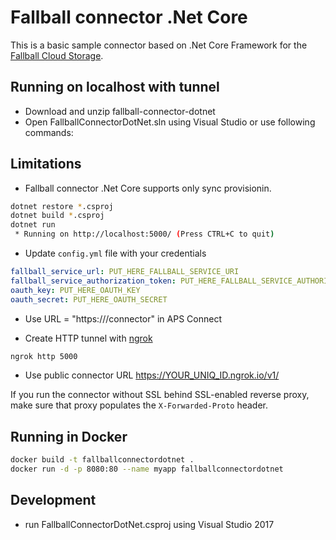 # Fallball connector .Net Core

This is a basic sample connector based on .Net Core Framework for the [Fallball Cloud Storage](https://github.com/ingrammicro/fallball-service).

## Running on localhost with tunnel
* Download and unzip fallball-connector-dotnet
* Open FallballConnectorDotNet.sln using Visual Studio or use following commands:

## Limitations
* Fallball connector .Net Core supports only sync provisionin.

```bash
dotnet restore *.csproj
dotnet build *.csproj
dotnet run
 * Running on http://localhost:5000/ (Press CTRL+C to quit)
```

* Update `config.yml` file with your credentials

```yaml
fallball_service_url: PUT_HERE_FALLBALL_SERVICE_URI
fallball_service_authorization_token: PUT_HERE_FALLBALL_SERVICE_AUTHORIZATION_TOKEN
oauth_key: PUT_HERE_OAUTH_KEY
oauth_secret: PUT_HERE_OAUTH_SECRET
```

* Use URL = "https://<hostname>/connector" in APS Connect

* Create HTTP tunnel with [ngrok](https://ngrok.io)

```bash
ngrok http 5000
```

* Use public connector URL <https://YOUR_UNIQ_ID.ngrok.io/v1/>

If you run the connector without SSL behind SSL-enabled reverse proxy, make sure that proxy populates the `X-Forwarded-Proto` header.


## Running in Docker

```bash
docker build -t fallballconnectordotnet .
docker run -d -p 8080:80 --name myapp fallballconnectordotnet
```

## Development
* run FallballConnectorDotNet.csproj using Visual Studio 2017
